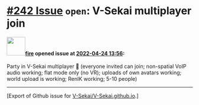 # [\#242 Issue](https://github.com/V-Sekai/V-Sekai.github.io/issues/242) `open`: V-Sekai multiplayer join

#### <img src="https://avatars.githubusercontent.com/u/32321?u=c2e06a3d2b49a467aa907e54aa259516440267cc&v=4" width="50">[fire](https://github.com/fire) opened issue at [2022-04-24 13:56](https://github.com/V-Sekai/V-Sekai.github.io/issues/242):

Party in V-Sekai multiplayer 🥳 (everyone invited can join; non-spatial VoIP audio working; flat mode only (no VR); uploads of own avatars working; world upload is working; RenIK working; 5-10 people)




-------------------------------------------------------------------------------



[Export of Github issue for [V-Sekai/V-Sekai.github.io](https://github.com/V-Sekai/V-Sekai.github.io).]

